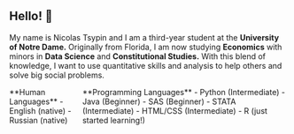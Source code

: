 ## Hello! 👋

My name is Nicolas Tsypin and I am a third-year student at the **University of Notre Dame.** Originally from Florida, I am now studying **Economics** with minors in **Data Science** and **Constitutional Studies.** With this blend of knowledge, I want to use quantitative skills and analysis to help others and solve big social problems.  
<div style="display: flex; justify-content: space-between;">
  <div>
    **Human Languages**                        
    - English (native)
    - Russian (native)
  </div>
  <div>
    **Programming Languages**
    - Python (Intermediate)
    - Java (Beginner)
    - SAS (Beginner)
    - STATA (Intermediate)
    - HTML/CSS (Intermediate)
    - R (just started learning!) 
  </div>
</div>

<!--
**nicolastsypin/nicolastsypin** is a ✨ _special_ ✨ repository because its `README.md` (this file) appears on your GitHub profile.

Here are some ideas to get you started:

- 🔭 I’m currently working on my junior year at Notre Dame. 
- 🌱 I’m currently learning R and constitutional law. 
- 👯 I’m looking to collaborate on ...
- 🤔 I’m looking for help with ...
- 💬 Ask me about Pokemon
- 📫 How to reach me: ...
- 😄 Pronouns: ...
- ⚡ Fun fact: ...
-->
